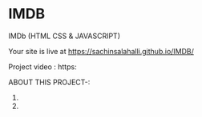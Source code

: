# IMDB
IMDb (HTML CSS & JAVASCRIPT)

Your site is live at https://sachinsalahalli.github.io/IMDB/

Project  video : https:

ABOUT THIS PROJECT-:

1. 

2. 
